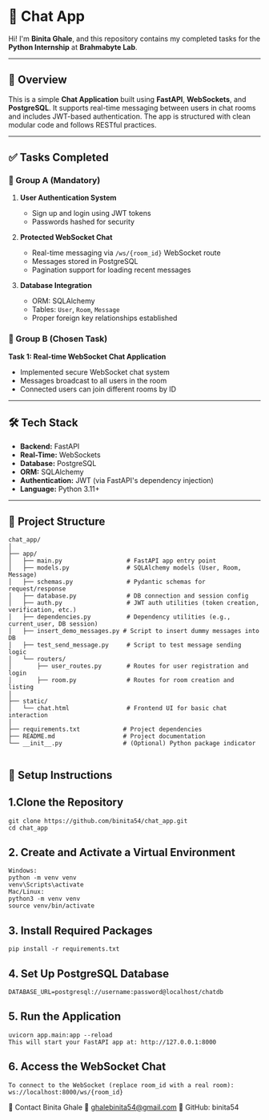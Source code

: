 # 💬 Chat App 

Hi! I'm **Binita Ghale**, and this repository contains my completed tasks for the **Python Internship** at **Brahmabyte Lab**.

---

## 📌 Overview

This is a simple **Chat Application** built using **FastAPI**, **WebSockets**, and **PostgreSQL**. It supports real-time messaging between users in chat rooms and includes JWT-based authentication. The app is structured with clean modular code and follows RESTful practices.

---

## ✅ Tasks Completed

### 🔹 Group A (Mandatory)
1. **User Authentication System**
   - Sign up and login using JWT tokens
   - Passwords hashed for security

2. **Protected WebSocket Chat**
   - Real-time messaging via `/ws/{room_id}` WebSocket route
   - Messages stored in PostgreSQL
   - Pagination support for loading recent messages

3. **Database Integration**
   - ORM: SQLAlchemy
   - Tables: `User`, `Room`, `Message`
   - Proper foreign key relationships established

### 🔸 Group B (Chosen Task)
**Task 1: Real-time WebSocket Chat Application**

- Implemented secure WebSocket chat system
- Messages broadcast to all users in the room
- Connected users can join different rooms by ID

---

## 🛠 Tech Stack

- **Backend:** FastAPI
- **Real-Time:** WebSockets
- **Database:** PostgreSQL
- **ORM:** SQLAlchemy
- **Authentication:** JWT (via FastAPI's dependency injection)
- **Language:** Python 3.11+

---
## 📂 Project Structure
```
chat_app/
│
├── app/
│   ├── main.py                  # FastAPI app entry point
│   ├── models.py                # SQLAlchemy models (User, Room, Message)
│   ├── schemas.py               # Pydantic schemas for request/response
│   ├── database.py              # DB connection and session config
│   ├── auth.py                  # JWT auth utilities (token creation, verification, etc.)
│   ├── dependencies.py          # Dependency utilities (e.g., current_user, DB session)
│   ├── insert_demo_messages.py # Script to insert dummy messages into DB
│   ├── test_send_message.py     # Script to test message sending logic
│   └── routers/
│       ├── user_routes.py       # Routes for user registration and login
│       ├── room.py              # Routes for room creation and listing
│
├── static/
│   └── chat.html                # Frontend UI for basic chat interaction
│
├── requirements.txt            # Project dependencies
├── README.md                   # Project documentation
└── __init__.py                 # (Optional) Python package indicator


```
## 🧾 Setup Instructions

## 1.Clone the Repository
```
git clone https://github.com/binita54/chat_app.git
cd chat_app
```

## 2. Create and Activate a Virtual Environment
```
Windows:
python -m venv venv
venv\Scripts\activate
Mac/Linux:
python3 -m venv venv
source venv/bin/activate
```
## 3. Install Required Packages
```
pip install -r requirements.txt
```
## 4. Set Up PostgreSQL Database
```
DATABASE_URL=postgresql://username:password@localhost/chatdb
```
## 5. Run the Application
```
uvicorn app.main:app --reload
This will start your FastAPI app at: http://127.0.0.1:8000
```
## 6. Access the WebSocket Chat
```
To connect to the WebSocket (replace room_id with a real room):
ws://localhost:8000/ws/{room_id}
```
📧 Contact
Binita Ghale
📩 ghalebinita54@gmail.com
🔗 GitHub: binita54
